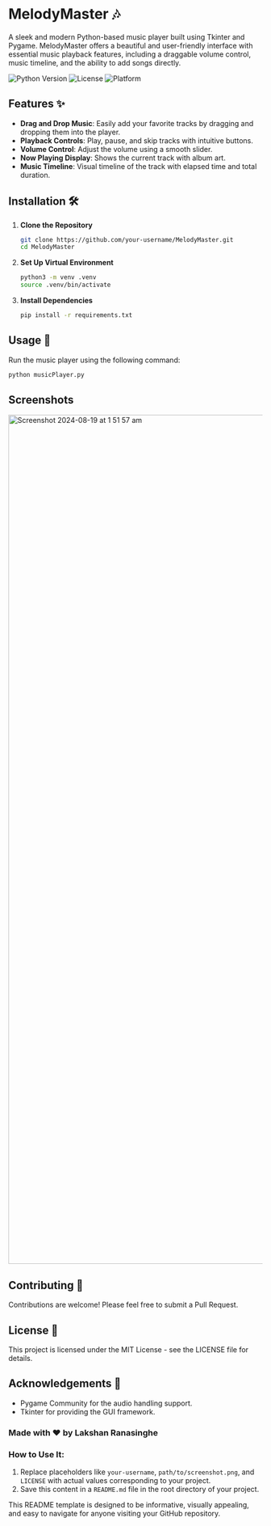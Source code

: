# MelodyMaster 🎶

A sleek and modern Python-based music player built using Tkinter and Pygame. MelodyMaster offers a beautiful and user-friendly interface with essential music playback features, including a draggable volume control, music timeline, and the ability to add songs directly.

![Python Version](https://img.shields.io/badge/python-3.12-blue)
![License](https://img.shields.io/badge/license-MIT-green)
![Platform](https://img.shields.io/badge/platform-macOS-lightgrey)

## Features ✨

- **Drag and Drop Music**: Easily add your favorite tracks by dragging and dropping them into the player.
- **Playback Controls**: Play, pause, and skip tracks with intuitive buttons.
- **Volume Control**: Adjust the volume using a smooth slider.
- **Now Playing Display**: Shows the current track with album art.
- **Music Timeline**: Visual timeline of the track with elapsed time and total duration.

## Installation 🛠️

1. **Clone the Repository**

    ```bash
    git clone https://github.com/your-username/MelodyMaster.git
    cd MelodyMaster
    ```

2. **Set Up Virtual Environment**

    ```bash
    python3 -m venv .venv
    source .venv/bin/activate
    ```

3. **Install Dependencies**

    ```bash
    pip install -r requirements.txt
    ```

## Usage 🚀

Run the music player using the following command:

```bash
python musicPlayer.py
```



## Screenshots

<img width="1680" alt="Screenshot 2024-08-19 at 1 51 57 am" src="https://github.com/user-attachments/assets/86face1b-d938-44d0-b62f-78513155e0ad">


## Contributing 🤝

Contributions are welcome! Please feel free to submit a Pull Request.

## License 📄

This project is licensed under the MIT License - see the LICENSE file for details.

## Acknowledgements 🙏

- Pygame Community for the audio handling support.
- Tkinter for providing the GUI framework.


### Made with ❤️ by Lakshan Ranasinghe


### How to Use It:

1. Replace placeholders like `your-username`, `path/to/screenshot.png`, and `LICENSE` with actual values corresponding to your project.
2. Save this content in a `README.md` file in the root directory of your project.

This README template is designed to be informative, visually appealing, and easy to navigate for anyone visiting your GitHub repository.

